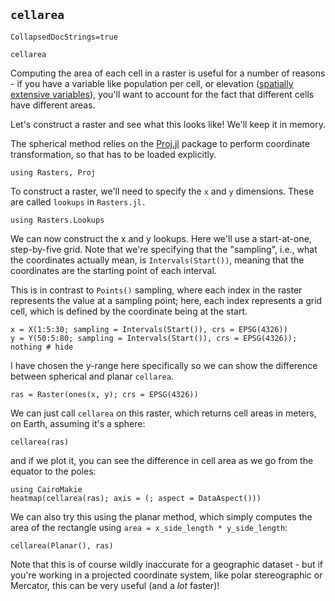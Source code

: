## `cellarea`

```@meta
CollapsedDocStrings=true
```

```@docs; canonical=false
cellarea
```

Computing the area of each cell in a raster is useful for a number of reasons - if you have a variable like 
population per cell, or elevation ([spatially extensive variables](https://r-spatial.org/book/05-Attributes.html#sec-extensiveintensive)),
you'll want to account for the fact that different cells have different areas.

Let's construct a raster and see what this looks like!  We'll keep it in memory.

The spherical method relies on the [Proj.jl](https://github.com/JuliaGeo/Proj.jl) package to perform coordinate transformation, so that has to be loaded explicitly.

````@example cellarea
using Rasters, Proj
````

To construct a raster, we'll need to specify the `x` and `y` dimensions.  These are called `lookups` in `Rasters.jl.`

````@example cellarea
using Rasters.Lookups
````

We can now construct the x and y lookups.  Here we'll use a start-at-one, step-by-five grid.
Note that we're specifying that the "sampling", i.e., what the coordinates actually mean, 
is `Intervals(Start())`, meaning that the coordinates are the starting point of each interval.

This is in contrast to `Points()` sampling, where each index in the raster represents the value at a sampling point;
here, each index represents a grid cell, which is defined by the coordinate being at the start.

````@example cellarea
x = X(1:5:30; sampling = Intervals(Start()), crs = EPSG(4326))
y = Y(50:5:80; sampling = Intervals(Start()), crs = EPSG(4326));
nothing # hide
````

I have chosen the y-range here specifically so we can show the difference between spherical and planar `cellarea`.

````@ansi cellarea
ras = Raster(ones(x, y); crs = EPSG(4326))
````

We can just call `cellarea` on this raster, which returns cell areas in meters, on Earth, assuming it's a sphere:

````@ansi cellarea
cellarea(ras)
````

and if we plot it, you can see the difference in cell area as we go from the equator to the poles:

````@example cellarea
using CairoMakie
heatmap(cellarea(ras); axis = (; aspect = DataAspect()))
````

We can also try this using the planar method, which simply computes the area of the rectangle using `area = x_side_length * y_side_length`:

````@ansi cellarea
cellarea(Planar(), ras)
````

Note that this is of course wildly inaccurate for a geographic dataset - but if you're working in a projected coordinate system, like polar stereographic or Mercator, this can be very useful (and a _lot_ faster)!